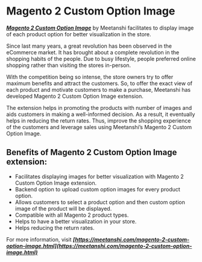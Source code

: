 # Magento 2 Custom Option Image
***[Magento 2 Custom Option Image](https://meetanshi.com/magento-2-custom-option-image.html)*** by Meetanshi facilitates to display image of each product option for better visualization in the store.

Since last many years, a great revolution has been observed in the eCommerce market. It has brought about a complete revolution in the shopping habits of the people. Due to busy lifestyle, people preferred online shopping rather than visiting the stores in-person.

With the competition being so intense, the store owners try to offer maximum benefits and attract the customers. So, to offer the exact view of each product and motivate customers to make a purchase, Meetanshi has developed Magento 2 Custom Option Image extension.

The extension helps in promoting the products with number of images and aids customers in making a well-informed decision. As a result, it eventually helps in reducing the return rates. Thus, improve the shopping experience of the customers and leverage sales using Meetanshi’s Magento 2 Custom Option Image.

## Benefits of Magento 2 Custom Option Image extension:

* Facilitates displaying images for better visualization with Magento 2 Custom Option Image extension.
* Backend option to upload custom option images for every product option.
* Allows customers to select a product option and then custom option image of the product will be displayed.
* Compatible with all Magento 2 product types.
* Helps to have a better visualization in your store.
* Helps reducing the return rates.

For more information, visit ***[https://meetanshi.com/magento-2-custom-option-image.html](https://meetanshi.com/magento-2-custom-option-image.html)***
